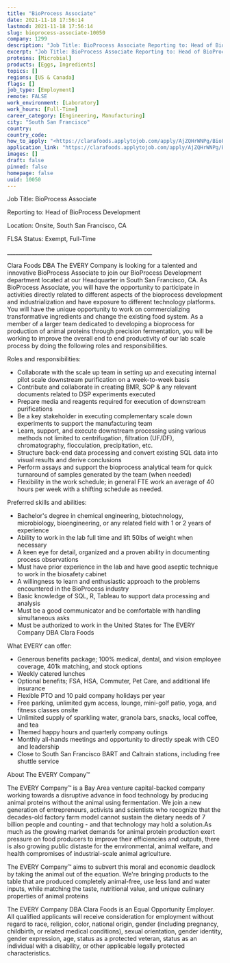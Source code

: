 ```yaml
---
title: "BioProcess Associate"
date: 2021-11-18 17:56:14
lastmod: 2021-11-18 17:56:14
slug: bioprocess-associate-10050
company: 1299
description: "Job Title: BioProcess Associate Reporting to: Head of BioProcess Development Location: Onsite, South San Francisco, CAFLSA Status: Exempt, Full-Time _____________________________________________________"
excerpt: "Job Title: BioProcess Associate Reporting to: Head of BioProcess Development Location: Onsite, South San Francisco, CAFLSA Status: Exempt, Full-Time _____________________________________________________"
proteins: [Microbial]
products: [Eggs, Ingredients]
topics: []
regions: [US & Canada]
flags: []
job_type: [Employment]
remote: FALSE
work_environment: [Laboratory]
work_hours: [Full-Time]
career_category: [Engineering, Manufacturing]
city: "South San Francisco"
country: 
country_code: 
how_to_apply: "<https://clarafoods.applytojob.com/apply/AjZQHrWNPg/BioProcess-Associate>"
application_link: "https://clarafoods.applytojob.com/apply/AjZQHrWNPg/BioProcess-Associate"
images: []
draft: false
pinned: false
homepage: false
uuid: 10050
---
```

Job Title: BioProcess Associate 

Reporting to: Head of BioProcess Development 

Location: Onsite, South San Francisco, CA

FLSA Status: Exempt, Full-Time 

\_\_\_\_\_\_\_\_\_\_\_\_\_\_\_\_\_\_\_\_\_\_\_\_\_\_\_\_\_\_\_\_\_\_\_\_\_\_\_\_\_\_\_\_\_\_\_\_\_\_\_\_\_

Clara Foods DBA The EVERY Company is looking for a talented and
innovative BioProcess Associate to join our BioProcess Development
department located at our Headquarter in South San Francisco, CA. As
BioProcess Associate, you will have the opportunity to participate in
activities directly related to different aspects of the bioprocess
development and industrialization and have exposure to different
technology platforms. You will have the unique opportunity to work on
commercializing transformative ingredients and change the existing food
system. As a member of a larger team dedicated to developing a
bioprocess for production of animal proteins through precision
fermentation, you will be working to improve the overall end to end
productivity of our lab scale process by doing the following roles and
responsibilities.

Roles and responsibilities:

-   Collaborate with the scale up team in setting up and executing
    internal pilot scale downstream purification on a week-to-week basis
-   Contribute and collaborate in creating BMR, SOP & any relevant
    documents related to DSP experiments executed
-   Prepare media and reagents required for execution of downstream
    purifications
-   Be a key stakeholder in executing complementary scale down
    experiments to support the manufacturing team
-   Learn, support, and execute downstream processing using various
    methods not limited to centrifugation, filtration (UF/DF),
    chromatography, flocculation, precipitation, etc.
-   Structure back-end data processing and convert existing SQL data
    into visual results and derive conclusions
-   Perform assays and support the bioprocess analytical team for quick
    turnaround of samples generated by the team (when needed)
-   Flexibility in the work schedule; in general FTE work an average of
    40 hours per week with a shifting schedule as needed. 

Preferred skills and abilities:

-   Bachelor\'s degree in chemical engineering, biotechnology,
    microbiology, bioengineering, or any related field with 1 or 2 years
    of experience
-   Ability to work in the lab full time and lift 50lbs of weight when
    necessary
-   A keen eye for detail, organized and a proven ability in documenting
    process observations
-   Must have prior experience in the lab and have good aseptic
    technique to work in the biosafety cabinet
-   A willingness to learn and enthusiastic approach to the problems
    encountered in the BioProcess industry
-   Basic knowledge of SQL, R, Tableau to support data processing and
    analysis
-   Must be a good communicator and be comfortable with handling
    simultaneous asks
-   Must be authorized to work in the United States for The EVERY
    Company DBA Clara Foods

What EVERY can offer:

-   Generous benefits package; 100% medical, dental, and vision employee
    coverage, 401k matching, and stock options
-   Weekly catered lunches
-   Optional benefits; FSA, HSA, Commuter, Pet Care, and additional life
    insurance
-   Flexible PTO and 10 paid company holidays per year
-   Free parking, unlimited gym access, lounge, mini-golf patio, yoga,
    and fitness classes onsite
-   Unlimited supply of sparkling water, granola bars, snacks, local
    coffee, and tea
-   Themed happy hours and quarterly company outings
-   Monthly all-hands meetings and opportunity to directly speak with
    CEO and leadership
-   Close to South San Francisco BART and Caltrain stations, including
    free shuttle service

About The EVERY Company™

The EVERY Company™ is a Bay Area venture capital-backed company working
towards a disruptive advance in food technology by producing animal
proteins without the animal using fermentation. We join a new generation
of entrepreneurs, activists and scientists who recognize that the
decades-old factory farm model cannot sustain the dietary needs of 7
billion people and counting - and that technology may hold a solution.As
much as the growing market demands for animal protein production exert
pressure on food producers to improve their efficiencies and outputs,
there is also growing public distaste for the environmental, animal
welfare, and health compromises of industrial-scale animal agriculture.

The EVERY Company™ aims to subvert this moral and economic deadlock by
taking the animal out of the equation. We're bringing products to the
table that are produced completely animal-free, use less land and water
inputs, while matching the taste, nutritional value, and unique culinary
properties of animal proteins

The EVERY Company DBA Clara Foods is an Equal Opportunity Employer. All
qualified applicants will receive consideration for employment without
regard to race, religion, color, national origin, gender (including
pregnancy, childbirth, or related medical conditions), sexual
orientation, gender identity, gender expression, age, status as a
protected veteran, status as an individual with a disability, or other
applicable legally protected characteristics.
